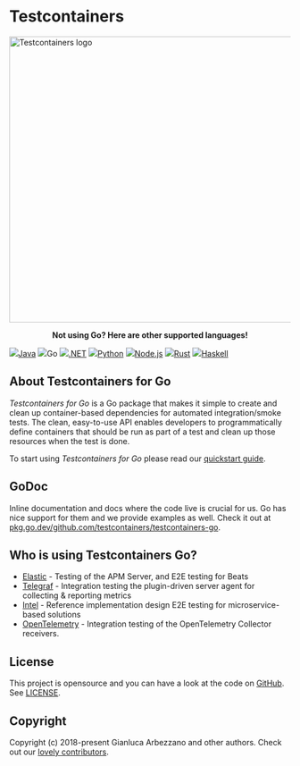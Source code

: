 # Testcontainers

<img src="logo.png" alt="Testcontainers logo" width="1024" height="512"/>

<p align="center"><strong>Not using Go? Here are other supported languages!</strong></p>
<div class="card-grid">
    <a href="https://testcontainers.org" class="card-grid-item"><img src="language-logos/java.svg"/>Java</a>
    <a class="card-grid-item"><img src="language-logos/go.svg"/>Go</a>
    <a href="https://dotnet.testcontainers.org/" class="card-grid-item"><img src="language-logos/dotnet.svg"/>.NET</a>
    <a href="https://testcontainers-python.readthedocs.io/en/latest/" class="card-grid-item"><img src="language-logos/python.svg"/>Python</a>
    <a href="https://github.com/testcontainers/testcontainers-node" class="card-grid-item"><img src="language-logos/nodejs.svg"/>Node.js</a></a>
    <a href="https://docs.rs/testcontainers/latest/testcontainers/" class="card-grid-item"><img src="language-logos/rust.svg"/>Rust</a>
    <a href="https://github.com/testcontainers/testcontainers-hs" class="card-grid-item"><img src="language-logos/haskell.svg"/>Haskell</a>
</div>

## About Testcontainers for Go

_Testcontainers for Go_ is a Go package that makes it simple to create and clean up container-based dependencies for
automated integration/smoke tests. The clean, easy-to-use API enables developers to programmatically define containers
that should be run as part of a test and clean up those resources when the test is done.

To start using _Testcontainers for Go_ please read our [quickstart guide](./quickstart.md).

## GoDoc

Inline documentation and docs where the code live is crucial for us. Go has nice support for them and we provide
examples as well. Check it out at
[pkg.go.dev/github.com/testcontainers/testcontainers-go](https://pkg.go.dev/github.com/testcontainers/testcontainers-go).

## Who is using Testcontainers Go?

* [Elastic](https://www.elastic.co) - Testing of the APM Server, and E2E testing for Beats
* [Telegraf](https://www.influxdata.com/time-series-platform/telegraf/) - Integration testing the plugin-driven server agent for collecting & reporting metrics
* [Intel](https://intel.com/) - Reference implementation design E2E testing for microservice-based solutions
* [OpenTelemetry](https://opentelemetry.io/) - Integration testing of the OpenTelemetry Collector receivers.

## License

This project is opensource and you can have a look at the code on
[GitHub](https://github.com/testcontainers/testcontainers-go). See [LICENSE](https://github.com/testcontainers/testcontainers-go/blob/main/LICENSE).

## Copyright

Copyright (c) 2018-present Gianluca Arbezzano and other authors. Check out our
[lovely contributors](https://github.com/testcontainers/testcontainers-go/graphs/contributors).
